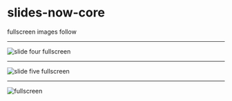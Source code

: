 # slides-now-core

fullscreen images follow

---
![slide four fullscreen](https://raw.github.com/bahmutov/talks/master/images/border.jpg)

---
![slide five fullscreen](https://raw.github.com/bahmutov/talks/master/images/status-mobile.jpg)

---
![fullscreen](https://raw.github.com/bahmutov/talks/master/images/status-combined.jpg)

[slides-now-theme]: "full"
